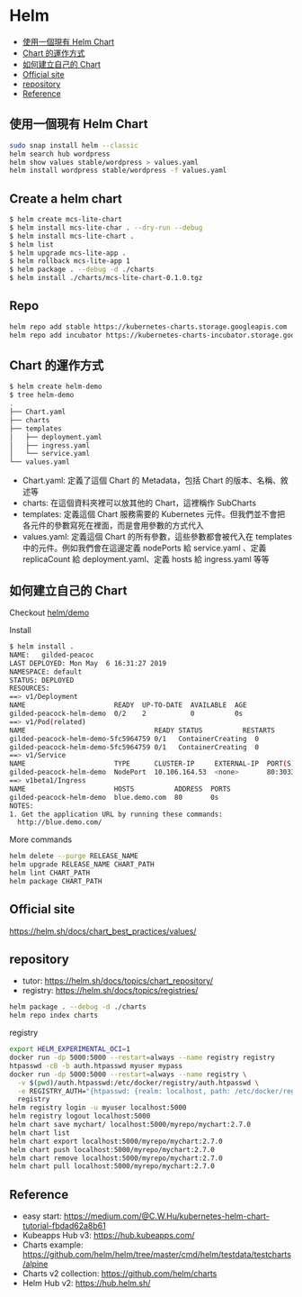 # Helm

<!-- @import "[TOC]" {cmd="toc" depthFrom=2 depthTo=6 orderedList=false} -->

<!-- code_chunk_output -->

- [使用一個現有 Helm Chart](#使用一個現有-helm-chart)
- [Chart 的運作方式](#chart-的運作方式)
- [如何建立自己的 Chart](#如何建立自己的-chart)
- [Official site](#official-site)
- [repository](#repository)
- [Reference](#reference)

<!-- /code_chunk_output -->

## 使用一個現有 Helm Chart

```bash
sudo snap install helm --classic
helm search hub wordpress
helm show values stable/wordpress > values.yaml 
helm install wordpress stable/wordpress -f values.yaml
```

## Create a helm chart

```bash
$ helm create mcs-lite-chart
$ helm install mcs-lite-char . --dry-run --debug
$ helm install mcs-lite-chart .
$ helm list
$ helm upgrade mcs-lite-app .
$ helm rollback mcs-lite-app 1
$ helm package . --debug -d ./charts
$ helm install ./charts/mcs-lite-chart-0.1.0.tgz
```



## Repo

```bash
helm repo add stable https://kubernetes-charts.storage.googleapis.com
helm repo add incubator https://kubernetes-charts-incubator.storage.googleapis.com
```

## Chart 的運作方式

```bash
$ helm create helm-demo
$ tree helm-demo
.
├── Chart.yaml
├── charts
├── templates
│   ├── deployment.yaml
│   ├── ingress.yaml
│   └── service.yaml
└── values.yaml
```

- Chart.yaml: 定義了這個 Chart 的 Metadata，包括 Chart 的版本、名稱、敘述等
- charts: 在這個資料夾裡可以放其他的 Chart，這裡稱作 SubCharts
- templates: 定義這個 Chart 服務需要的 Kubernetes 元件。但我們並不會把各元件的參數寫死在裡面，而是會用參數的方式代入
- values.yaml: 定義這個 Chart 的所有參數，這些參數都會被代入在 templates 中的元件。例如我們會在這邊定義 nodePorts 給 service.yaml 、定義 replicaCount 給 deployment.yaml、定義 hosts 給 ingress.yaml 等等

## 如何建立自己的 Chart

Checkout [helm/demo](helm/demo)

Install
 
```bash
$ helm install .
NAME:   gilded-peacoc
LAST DEPLOYED: Mon May  6 16:31:27 2019
NAMESPACE: default
STATUS: DEPLOYED
RESOURCES:
==> v1/Deployment
NAME                      READY  UP-TO-DATE  AVAILABLE  AGE
gilded-peacock-helm-demo  0/2    2           0          0s
==> v1/Pod(related)
NAME                                READY STATUS          RESTARTS
gilded-peacock-helm-demo-5fc5964759 0/1   ContainerCreating  0        
gilded-peacock-helm-demo-5fc5964759 0/1   ContainerCreating  0        
==> v1/Service
NAME                      TYPE      CLUSTER-IP     EXTERNAL-IP  PORT(S)       
gilded-peacock-helm-demo  NodePort  10.106.164.53  <none>       80:30333/TCP
==> v1beta1/Ingress
NAME                      HOSTS          ADDRESS  PORTS
gilded-peacock-helm-demo  blue.demo.com  80       0s
NOTES:
1. Get the application URL by running these commands:
  http://blue.demo.com/
```

More commands

```bash
helm delete --purge RELEASE_NAME
helm upgrade RELEASE_NAME CHART_PATH
helm lint CHART_PATH
helm package CHART_PATH
```

## Official site

https://helm.sh/docs/chart_best_practices/values/

## repository

- tutor: https://helm.sh/docs/topics/chart_repository/
- registry: https://helm.sh/docs/topics/registries/

```bash
helm package . --debug -d ./charts
helm repo index charts
```

registry

```bash
export HELM_EXPERIMENTAL_OCI=1
docker run -dp 5000:5000 --restart=always --name registry registry
htpasswd -cB -b auth.htpasswd myuser mypass
docker run -dp 5000:5000 --restart=always --name registry \
  -v $(pwd)/auth.htpasswd:/etc/docker/registry/auth.htpasswd \
  -e REGISTRY_AUTH="{htpasswd: {realm: localhost, path: /etc/docker/registry/auth.htpasswd}}" \
  registry
helm registry login -u myuser localhost:5000
helm registry logout localhost:5000
helm chart save mychart/ localhost:5000/myrepo/mychart:2.7.0
helm chart list
helm chart export localhost:5000/myrepo/mychart:2.7.0
helm chart push localhost:5000/myrepo/mychart:2.7.0
helm chart remove localhost:5000/myrepo/mychart:2.7.0
helm chart pull localhost:5000/myrepo/mychart:2.7.0
```

## Reference

- easy start: https://medium.com/@C.W.Hu/kubernetes-helm-chart-tutorial-fbdad62a8b61
- Kubeapps Hub v3: https://hub.kubeapps.com/
- Charts example: https://github.com/helm/helm/tree/master/cmd/helm/testdata/testcharts/alpine
- Charts v2 collection: https://github.com/helm/charts
- Helm Hub v2: https://hub.helm.sh/
